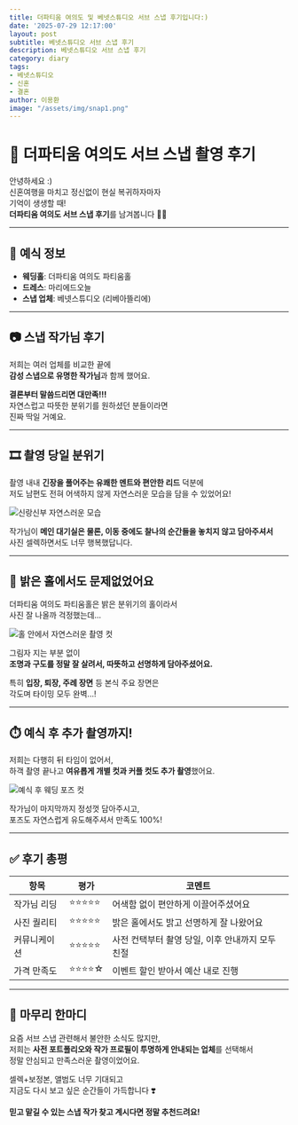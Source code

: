 ```yaml
---
title: 더파티움 여의도 및 베넷스튜디오 서브 스냅 후기입니다:)
date: '2025-07-29 12:17:00'
layout: post
subtitle: 베넷스튜디오 서브 스냅 후기
description: 베넷스튜디오 서브 스냅 후기
category: diary
tags:
- 베넷스튜디오
- 신혼
- 결혼
author: 이용환
image: "/assets/img/snap1.png"
---
```


# 📸 더파티움 여의도 서브 스냅 촬영 후기

안녕하세요 :)  
신혼여행을 마치고 정신없이 현실 복귀하자마자  
기억이 생생할 때!  
**더파티움 여의도 서브 스냅 후기**를 남겨봅니다 💍✨

---

## 💒 예식 정보

- **웨딩홀**: 더파티움 여의도 파티움홀  
- **드레스**: 마리에드오늘  
- **스냅 업체**: 베넷스튜디오 (리베아뜰리에)  

---

## 📷 스냅 작가님 후기

저희는 여러 업체를 비교한 끝에  
**감성 스냅으로 유명한 작가님**과 함께 했어요.  

**결론부터 말씀드리면 대만족!!!**  
자연스럽고 따뜻한 분위기를 원하셨던 분들이라면  
진짜 딱일 거예요.

---

## 🎞️ 촬영 당일 분위기

촬영 내내 **긴장을 풀어주는 유쾌한 멘트와 편안한 리드** 덕분에  
저도 남편도 전혀 어색하지 않게 자연스러운 모습을 담을 수 있었어요!

![신랑신부 자연스러운 모습](/assets/img/snap2.png)

작가님이 **메인 대기실은 물론, 이동 중에도 찰나의 순간들을 놓치지 않고 담아주셔서**  
사진 셀렉하면서도 너무 행복했답니다.

---

## 🌙 밝은 홀에서도 문제없었어요

더파티움 여의도 파티움홀은 밝은 분위기의 홀이라서  
사진 잘 나올까 걱정했는데...

![홀 안에서 자연스러운 촬영 컷](/assets/img/snap3.png)

그림자 지는 부분 없이  
**조명과 구도를 정말 잘 살려서, 따뜻하고 선명하게 담아주셨어요.**

특히 **입장, 퇴장, 주례 장면** 등 본식 주요 장면은  
각도며 타이밍 모두 완벽...!

---

## ⏱️ 예식 후 추가 촬영까지!

저희는 다행히 뒤 타임이 없어서,  
하객 촬영 끝나고 **여유롭게 개별 컷과 커플 컷도 추가 촬영**했어요.

![예식 후 웨딩 포즈 컷](/assets/img/snap4.png)

작가님이 마지막까지 정성껏 담아주시고,  
포즈도 자연스럽게 유도해주셔서 만족도 100%!

---

## ✅ 후기 총평

| 항목 | 평가 | 코멘트 |
|------|------|--------|
| 작가님 리딩 | ⭐️⭐️⭐️⭐️⭐️ | 어색함 없이 편안하게 이끌어주셨어요 |
| 사진 퀄리티 | ⭐️⭐️⭐️⭐️⭐️ | 밝은 홀에서도 밝고 선명하게 잘 나왔어요 |
| 커뮤니케이션 | ⭐️⭐️⭐️⭐️⭐️ | 사전 컨택부터 촬영 당일, 이후 안내까지 모두 친절 |
| 가격 만족도 | ⭐️⭐️⭐️⭐️☆ | 이벤트 할인 받아서 예산 내로 진행 |

---

## 💬 마무리 한마디

요즘 서브 스냅 관련해서 불안한 소식도 많지만,  
저희는 **사전 포트폴리오와 작가 프로필이 투명하게 안내되는 업체**를 선택해서  
정말 안심되고 만족스러운 촬영이었어요.

셀렉+보정본, 앨범도 너무 기대되고  
지금도 다시 보고 싶은 순간들이 가득합니다 ❣️

**믿고 맡길 수 있는 스냅 작가 찾고 계시다면 정말 추천드려요!**  